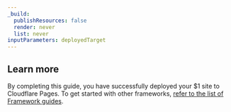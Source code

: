 ```yaml
---
_build:
  publishResources: false
  render: never
  list: never
inputParameters: deployedTarget
---
```


## Learn more

By completing this guide, you have successfully deployed your $1 site to Cloudflare Pages. To get started with other frameworks, [refer to the list of Framework guides](/pages/framework-guides/).
